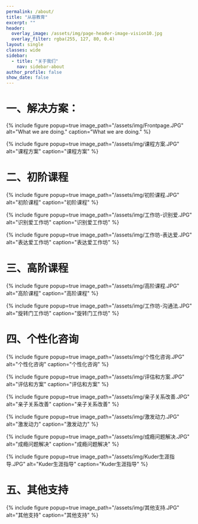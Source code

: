 ```yaml
---
permalink: /about/
title: "从容教育"
excerpt: ""
header:
  overlay_image: /assets/img/page-header-image-vision10.jpg
  overlay_filter: rgba(255, 127, 80, 0.4)
layout: single
classes: wide
sidebar:
  - title: "关于我们"
    nav: sidebar-about
author_profile: false
show_date: false
---
```


# 一、解决方案：

{% include figure popup=true image_path="/assets/img/Frontpage.JPG" alt="What we are doing." caption="What we are doing." %}

{% include figure popup=true image_path="/assets/img/课程方案.JPG" alt="课程方案" caption="课程方案" %}

# 二、初阶课程

{% include figure popup=true image_path="/assets/img/初阶课程.JPG" alt="初阶课程" caption="初阶课程" %}

{% include figure popup=true image_path="/assets/img/工作坊-识别爱.JPG" alt="识别爱工作坊" caption="识别爱工作坊" %}

{% include figure popup=true image_path="/assets/img/工作坊-表达爱.JPG" alt="表达爱工作坊" caption="表达爱工作坊" %}

# 三、高阶课程

{% include figure popup=true image_path="/assets/img/高阶课程.JPG" alt="高阶课程" caption="高阶课程" %}

{% include figure popup=true image_path="/assets/img/工作坊-沟通法.JPG" alt="旋转门工作坊" caption="旋转门工作坊" %}

# 四、个性化咨询

{% include figure popup=true image_path="/assets/img/个性化咨询.JPG" alt="个性化咨询" caption="个性化咨询" %}

{% include figure popup=true image_path="/assets/img/评估和方案.JPG" alt="评估和方案" caption="评估和方案" %}

{% include figure popup=true image_path="/assets/img/亲子关系改善.JPG" alt="亲子关系改善" caption="亲子关系改善" %}

{% include figure popup=true image_path="/assets/img/激发动力.JPG" alt="激发动力" caption="激发动力" %}

{% include figure popup=true image_path="/assets/img/成瘾问题解决.JPG" alt="成瘾问题解决" caption="成瘾问题解决" %}

{% include figure popup=true image_path="/assets/img/Kuder生涯指导.JPG" alt="Kuder生涯指导" caption="Kuder生涯指导" %}

# 五、其他支持

{% include figure popup=true image_path="/assets/img/其他支持.JPG" alt="其他支持" caption="其他支持" %}